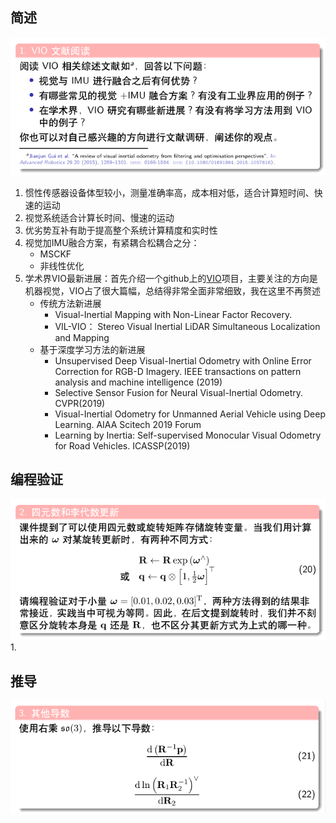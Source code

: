 ## 简述
![第一题](./img/11.png)
1. 惯性传感器设备体型较小，测量准确率高，成本相对低，适合计算短时间、快速的运动  
2. 视觉系统适合计算长时间、慢速的运动  
3. 优劣势互补有助于提高整个系统计算精度和实时性  
4. 视觉加IMU融合方案，有紧耦合松耦合之分：  
    * MSCKF
    * 非线性优化
5. 学术界VIO最新进展：首先介绍一个github上的[VIO](https://github.com/Ewenwan/MVision)项目，主要关注的方向是机器视觉，VIO占了很大篇幅，总结得非常全面非常细致，我在这里不再赘述  
    * 传统方法新进展
        * Visual-Inertial Mapping with Non-Linear Factor Recovery. 
        * VIL-VIO： Stereo Visual Inertial LiDAR Simultaneous Localization and Mapping
    * 基于深度学习方法的新进展
        * Unsupervised Deep Visual-Inertial Odometry with Online Error Correction for RGB-D Imagery. IEEE transactions on pattern analysis and machine intelligence (2019)
        * Selective Sensor Fusion for Neural Visual-Inertial Odometry. CVPR(2019)
        * Visual-Inertial Odometry for Unmanned Aerial Vehicle using Deep Learning. AIAA Scitech 2019 Forum
        * Learning by Inertia: Self-supervised Monocular Visual Odometry for Road Vehicles. ICASSP(2019)

## 编程验证
![第二题](./img/12.png)
1. 
## 推导
![第三题](./img/13.png)